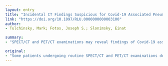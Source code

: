 ```yaml
---
layout: entry
title: "Incidental CT Findings Suspicious for Covid-19 Associated Pneumonia on Nuclear Medicine Exams: Recognition and Management Plan"
link: "https://doi.org/10.1097/RLU.0000000000003100"
author:
- Tulchinsky, Mark; Fotos, Joseph S.; Slonimsky, Einat

summary:
- "SPECT/CT and PET/CT examinations may reveal findings of Covid-19 associated pneumonia (C-19AP) on localizing CT. Nuclear Medicine physicians must develop diagnostic skills for timely recognition of typical findings of C-19AP. We offer several steps following an encounter suspicious of the disease. Spect/CT, PET and PET examinations during the Covid19 pandemic may incidentally reveal findings. It is critical for nuclear medicine physicians to develop diagnosing skills. This is critical to know the optimal practices for safely isolating and PET tests are critical for patients undergoing routine CT on a localizing pneumonia."

original:
- "Some patients undergoing routine SPECT/CT and PET/CT examinations during the Covid-19 pandemic may incidentally reveal findings of Covid-19 associated pneumonia (C-19AP) on localizing CT. It is critical for Nuclear Medicine physicians to develop diagnostic skills for timely recognition of typical findings of C-19AP on a localizing CT. Furthermore, it is our responsibility to know the optimal practices for safely isolating and managing such patients while protecting the staff, other patients at the facility, family and/or friend accompanying the patients, and the public in general from risky exposure to Covid-19 sources. We offer several steps following an encounter suspicious of C-19AP."
---
```


